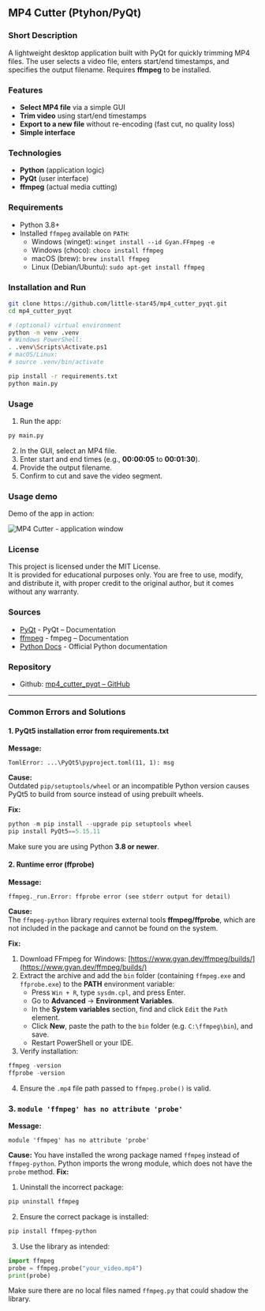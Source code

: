 ## MP4 Cutter (Ptyhon/PyQt)

### Short Description
A lightweight desktop application built with PyQt for quickly trimming MP4 files. The user selects a video file, enters start/end timestamps, and specifies the output filename. Requires **ffmpeg** to be installed.

### Features
- **Select MP4 file** via a simple GUI
- **Trim video** using start/end timestamps
- **Export to a new file** without re-encoding (fast cut, no quality loss)
- **Simple interface**

### Technologies
- **Python** (application logic)
- **PyQt** (user interface)
- **ffmpeg** (actual media cutting)

### Requirements
- Python 3.8+
- Installed `ffmpeg` available on `PATH`:
  - Windows (winget): `winget install --id Gyan.FFmpeg -e`
  - Windows (choco): `choco install ffmpeg`
  - macOS (brew): `brew install ffmpeg`
  - Linux (Debian/Ubuntu): `sudo apt-get install ffmpeg`

### Installation and Run
```bash
git clone https://github.com/little-star45/mp4_cutter_pyqt.git
cd mp4_cutter_pyqt

# (optional) virtual environment
python -m venv .venv
# Windows PowerShell:
. .venv\Scripts\Activate.ps1
# macOS/Linux:
# source .venv/bin/activate

pip install -r requirements.txt
python main.py
```

### Usage
1. Run the app:
```bash
py main.py
```
2. In the GUI, select an MP4 file.
3. Enter start and end times (e.g., **00:00:05** to **00:01:30**).
4. Provide the output filename.
5. Confirm to cut and save the video segment.

### Usage demo
Demo of the app in action:

<img
  src="src/content/projects/mp4-cutter/workflow-demo.gif"
  alt="MP4 Cutter - application window"
  class="w-full max-w-full mx-auto border rounded"
/>


### License
This project is licensed under the MIT License.  
It is provided for educational purposes only. You are free to use, modify, and distribute it, with proper credit to the original author, but it comes without any warranty.

### Sources
- [PyQt](https://doc.qt.io/) - PyQt – Documentation
- [ffmpeg](https://ffmpeg.org/documentation.html) - fmpeg – Documentation
- [Python Docs](https://docs.python.org/3/) - Official Python documentation


### Repository
- Github: [mp4_cutter_pyqt – GitHub](https://github.com/little-star45/mp4_cutter_pyqt)

---

### Common Errors and Solutions
#### 1. PyQt5 installation error from requirements.txt
**Message:**
```
TomlError: ...\PyQt5\pyproject.toml(11, 1): msg
```
**Cause:**  
Outdated `pip/setuptools/wheel` or an incompatible Python version causes PyQt5 to build from source instead of using prebuilt wheels.

**Fix:**
```powershell
python -m pip install --upgrade pip setuptools wheel
pip install PyQt5==5.15.11
```
Make sure you are using Python **3.8 or newer**.

#### 2. Runtime error (ffprobe)
**Message:**
```
ffmpeg._run.Error: ffprobe error (see stderr output for detail)
```
**Cause:**  
The `ffmpeg-python` library requires external tools **ffmpeg/ffprobe**, which are not included in the package and cannot be found on the system.

**Fix:**
1. Download FFmpeg for Windows: [https://www.gyan.dev/ffmpeg/builds/](https://www.gyan.dev/ffmpeg/builds/)  
2. Extract the archive and add the `bin` folder (containing `ffmpeg.exe` and `ffprobe.exe`) to the **PATH** environment variable:  
   - Press `Win + R`, type `sysdm.cpl`, and press Enter.  
   - Go to **Advanced** → **Environment Variables**.  
   - In the **System variables** section, find and click `Edit` the `Path` element.  
   - Click **New**, paste the path to the `bin` folder (e.g. `C:\ffmpeg\bin`), and save.  
   - Restart PowerShell or your IDE. 
3. Verify installation:
```powershell
ffmpeg -version
ffprobe -version
```
4. Ensure the `.mp4` file path passed to `ffmpeg.probe()` is valid.

### 3. `module 'ffmpeg' has no attribute 'probe'`
**Message:**
```
module 'ffmpeg' has no attribute 'probe'
```
**Cause:**
You have installed the wrong package named `ffmpeg` instead of `ffmpeg-python`. Python imports the wrong module, which does not have the `probe` method.
**Fix:**
1. Uninstall the incorrect package:
```powershell
pip uninstall ffmpeg
```
2. Ensure the correct package is installed:
```powershell
pip install ffmpeg-python
```
3. Use the library as intended:
```python
import ffmpeg
probe = ffmpeg.probe("your_video.mp4")
print(probe)
```
Make sure there are no local files named `ffmpeg.py` that could shadow the library.